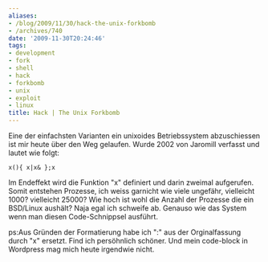 ```yaml
---
aliases:
- /blog/2009/11/30/hack-the-unix-forkbomb
- /archives/740
date: '2009-11-30T20:24:46'
tags:
- development
- fork
- shell
- hack
- forkbomb
- unix
- exploit
- linux
title: Hack | The Unix Forkbomb
---
```


Eine der einfachsten Varianten ein unixoides Betriebssystem abzuschiessen
ist mir heute über den Weg gelaufen. Wurde 2002 von Jaromill verfasst und
lautet wie folgt:

``` x(){ x|x& };x ```

Im Endeffekt wird die Funktion "x" definiert und darin zweimal aufgerufen.
Somit entstehen Prozesse, ich weiss garnicht wie viele ungefähr, vielleicht
1000? vielleicht 25000? Wie hoch ist wohl die Anzahl der Prozesse die ein
BSD/Linux aushält? Naja egal ich schweife ab. Genauso wie das System wenn
man diesen Code-Schnippsel ausführt.

ps:Aus Gründen der Formatierung habe ich ":" aus der Orginalfassung durch
"x" ersetzt.  Find ich persöhnlich schöner. Und mein code-block in
Wordpress mag mich heute irgendwie nicht.